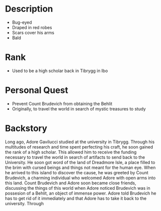 # Description
   - Bug-eyed
   - Draped in red robes
   - Scars cover his arms
   - Bald
# Rank
- Used to be a high scholar back in Tibrygg in Ibo
# Personal Quest
- Prevent Count Brudevich from obtaining the Behlit
- Originally, to travel the world in search of mystic treasures to study
# Backstory
Long ago, Adore Gavilucci studied at the university in Tibrygg. Through his multitudes of research and time spent perfecting his craft, he soon gained the rank of a high scholar. This allowed him to receive the funding necessary to travel the world in search of artifacts to send back to the University. He soon got word of the land of Dreadmore Isle, a place filled to the brim with cursed beings and things not meant for the human eye. When he arrived to this island to discover the cause, he was greeted by Count Brudevich, a charming individual who welcomed Adore with open arms into this land. 
Count Brudevich and Adore soon became close friends, discussing the things of this world when Adore noticed Brudevich was in possesion of a Behlit, an object of immense power. Adore told Brudevich he has to get rid of it immediately and that Adore has to take it back to the university. Through 
